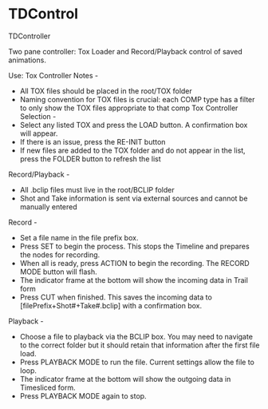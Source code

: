 # TDControl
TDController

Two pane controller: Tox Loader and Record/Playback control of saved animations.

Use:
Tox Controller Notes - 
  - All TOX files should be placed in the root/TOX folder
  - Naming convention for TOX files is crucial: each COMP type has a filter to only show the TOX files appropriate to that comp
 Tox Controller Selection -
  - Select any listed TOX and press the LOAD button. A confirmation box will appear.
  - If there is an issue, press the RE-INIT button
  - If new files are added to the TOX folder and do not appear in the list, press the FOLDER button to refresh the list
  
 Record/Playback - 
  - All .bclip files must live in the root/BCLIP folder
  - Shot and Take information is sent via external sources and cannot be manually entered
  
 Record -
  - Set a file name in the file prefix box.
  - Press SET to begin the process. This stops the Timeline and prepares the nodes for recording.
  - When all is ready, press ACTION to begin the recording. The RECORD MODE button will flash.
  - The indicator frame at the bottom will show the incoming data in Trail form
  - Press CUT when finished. This saves the incoming data to  [filePrefix+Shot#+Take#.bclip] with a confirmation box.
    
Playback - 
  - Choose a file to playback via the BCLIP box. You may need to navigate to the correct folder but it should retain that information after the first file load.
  - Press PLAYBACK MODE to run the file. Current settings allow the file to loop.
  - The indicator frame at the bottom will show the outgoing data in Timesliced form.
  - Press PLAYBACK MODE again to stop.
